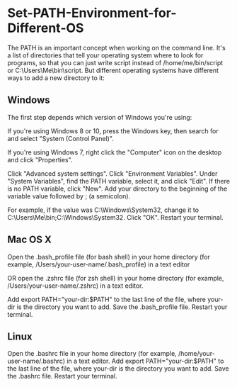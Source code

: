 # **Set-PATH-Environment-for-Different-OS**
The PATH is an important concept when working on the command line. It's a list of directories that tell your operating system where to look for programs,
so that you can just write script instead of /home/me/bin/script or C:\Users\Me\bin\script. But different operating systems have different ways to add a new directory to it:


## Windows

The first step depends which version of Windows you're using:

If you're using Windows 8 or 10, press the Windows key, then search for and select "System (Control Panel)".

If you're using Windows 7, right click the "Computer" icon on the desktop and click "Properties".

Click "Advanced system settings".
Click "Environment Variables".
Under "System Variables", find the PATH variable, select it, and click "Edit". If there is no PATH variable, click "New".
Add your directory to the beginning of the variable value followed by ; (a semicolon). 

For example, if the value was C:\Windows\System32, change it to C:\Users\Me\bin;C:\Windows\System32.
Click "OK".
Restart your terminal.


## Mac OS X
Open the .bash_profile file (for bash shell) in your home directory (for example, /Users/your-user-name/.bash_profile) in a text editor

OR open the .zshrc file (for zsh shell) in your home directory (for example, /Users/your-user-name/.zshrc) in a text editor.

Add export PATH="your-dir:$PATH" to the last line of the file, where your-dir is the directory you want to add.
Save the .bash_profile file.
Restart your terminal.


## Linux
Open the .bashrc file in your home directory (for example, /home/your-user-name/.bashrc) in a text editor.
Add export PATH="your-dir:$PATH" to the last line of the file, where your-dir is the directory you want to add.
Save the .bashrc file.
Restart your terminal.
